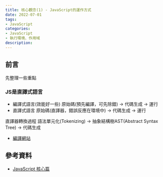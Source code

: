 ```yaml
---
title: 核心觀念(1) - JavaScript的運作方式
date: 2022-07-01
tags:
- JavaScript
categories:
- JavaScript
- 執行環境、作用域
description:
---
```


## 前言
先整理一些重點

### JS是直譯式語言
- 編譯式語言(效能好一些)
原始碼(預先編譯，可先除錯) -> 代碼生成 -> 運行
- 直譯式語言
原始碼(直譯器，錯誤反應在環境中) -> 代碼生成 -> 運行

直譯器轉換過程
語法單元化(Tokenizing) -> 抽象結構樹AST(Abstract Syntax Tree) -> 代碼生成
- [編譯網站](https://esprima.org/demo/parse.html)
## 參考資料
- [JavaScript 核心篇](https://www.hexschool.com/courses/js-core.html)